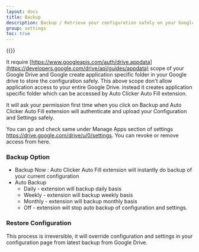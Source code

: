 ```yaml
---
layout: docs
title: Backup
description: Backup / Retrieve your configuration safely on your Google Drive
group: settings
toc: true
---
```


{{<img settings-backup.png>}}

It require [https://www.googleapis.com/auth/drive.appdata](https://developers.google.com/drive/api/guides/appdata) scope of your Google Drive and Google create application specific folder in your Google drive to store the configuration safely. This above scope don't allow application access to your entire Google Drive. instead it creates application specific folder which can be accessed by Auto Clicker Auto Fill extension.

It will ask your permission first time when you click on Backup and Auto Clicker Auto Fill extension will authenticate and upload your Configuration and Settings safely.

You can go and check same under Manage Apps section of settings https://drive.google.com/drive/u/0/settings. You can revoke or remove access from here.

### Backup Option
- Backup Now : Auto Clicker Auto Fill extension will instantly do backup of your current configuration 
- Auto Backup
  - Daily - extension will backup daily basis
  - Weekly - extension will backup weekly basis
  - Monthly - extension will backup monthly basis
  - Off - extension will stop auto backup of configuration and settings.

### Restore Configuration
This process is irreversible, it will override configuration and settings in your configuration page from latest backup from Google Drive.